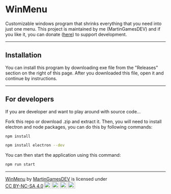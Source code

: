 # WinMenu
Customizable windows program that shrinks everything that you need into just one menu. This project is maintained by me (MartinGamesDEV) and if you like it, you can donate ([here](https://ko-fi.com/martingames)) to support development.

---

## Installation
You can install this program by downloading exe file from the "Releases" section on the right of this page.
After you downloaded this file, open it and continue by instructions.

---

## For developers
If you are developer and want to play around with source code...

Fork this repo or download .zip and extract it. Then, you will need to install electron and node packages, you can do this by following commands:

```bash
npm install
```

```bash
npm install electron --dev
```

You can then start the application using this command:

```bash
npm run start
```

---

<p xmlns:cc="http://creativecommons.org/ns#" xmlns:dct="http://purl.org/dc/terms/"><a property="dct:title" rel="cc:attributionURL" href="https://github.com/MartinGamesCZ/WinMenu">WinMenu</a> by <a rel="cc:attributionURL dct:creator" property="cc:attributionName" href="https://github.com/MartinGamesCZ">MartinGamesDEV</a> is licensed under <a href="http://creativecommons.org/licenses/by-nc-sa/4.0/?ref=chooser-v1" target="_blank" rel="license noopener noreferrer" style="display:inline-block;">CC BY-NC-SA 4.0<img style="height:22px!important;margin-left:3px;vertical-align:text-bottom;" src="https://mirrors.creativecommons.org/presskit/icons/cc.svg?ref=chooser-v1"><img style="height:22px!important;margin-left:3px;vertical-align:text-bottom;" src="https://mirrors.creativecommons.org/presskit/icons/by.svg?ref=chooser-v1"><img style="height:22px!important;margin-left:3px;vertical-align:text-bottom;" src="https://mirrors.creativecommons.org/presskit/icons/nc.svg?ref=chooser-v1"><img style="height:22px!important;margin-left:3px;vertical-align:text-bottom;" src="https://mirrors.creativecommons.org/presskit/icons/sa.svg?ref=chooser-v1"></a></p>
